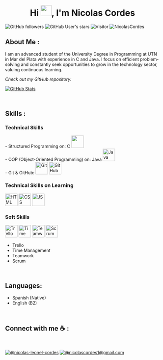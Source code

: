 <h1 align="center">Hi <img src="https://media.giphy.com/media/hvRJCLFzcasrR4ia7z/giphy.gif" width="35">, I'm Nicolas Cordes</h1>

![GitHub followers](https://img.shields.io/github/followers/NicolasCordes?style=social) ![GitHub User's stars](https://img.shields.io/github/stars/NicolasCordes?style=social) ![Visitor](https://visitor-badge.laobi.icu/badge?page_id=NicolasCordes.repoName) <img src="https://komarev.com/ghpvc/?username=NicolasCordes" alt="NicolasCordes" />

## About Me :

I am an advanced student of the University Degree in Programming at UTN in Mar del Plata with experience in C and Java. I focus on efficient problem-solving and constantly seek opportunities to grow in the technology sector, valuing continuous learning.

_Check out my GitHub repository:_

<div>
  <p>
    <a href="https://github.com/NicolasCordes/Sistema_Administrativo_Clubes_Futbol.git">
      <img src="https://github-readme-stats.vercel.app/api/pin/?username=NicolasCordes&repo=Sistema_Administrativo_Clubes_Futbol" alt="GitHub Stats" />
    </a>
  </p>
</div>

<br>

## Skills :

### Technical Skills
<div>
  - Structured Programming on: C <img src="https://img.icons8.com/color/48/000000/c-programming.png" width="40" height="40" />
  <br>
  - OOP (Object-Oriented Programming) on: Java <img src="https://img.icons8.com/color/48/000000/java-coffee-cup-logo.png" width="40" height="40" alt="Java"/>
  <br>
  - Git & GitHub: <img src="https://img.icons8.com/color/48/000000/git.png" width="40" height="40" alt="Git"/> <img src="https://img.icons8.com/ios-glyphs/48/000000/github.png" width="40" height="40" alt="GitHub"/>
</div>

### Technical Skills on Learning
<div>
   <img src="https://user-images.githubusercontent.com/64439609/212556407-f122dc0e-901c-4df7-960f-29a3b52c5349.png" width="40" height="40" alt="HTML" />
   <img src="https://user-images.githubusercontent.com/64439609/212556203-47a51702-fec1-4275-bafb-6afdea15b092.png" width="40" height="40" alt="CSS" />
   <img src="https://user-images.githubusercontent.com/64439609/212556085-e6f8391a-6f25-43d5-8bfe-818167047cfb.png" width="40" height="40" alt="JS"/>
</div>

### Soft Skills
<div>
  <img src="https://img.icons8.com/color/48/000000/trello.png" width="40" height="40" alt="Trello"/>
    <img src="https://img.icons8.com/color/48/000000/clock--v1.png" width="40" height="40" alt="Time Management"/>
   <img src="https://img.icons8.com/color/48/000000/teamwork.png" width="40" height="40" alt="Teamwork"/>
  <img src="https://img.icons8.com/?size=100&id=Y7xmk4MhheJ3&format=png&color=000000" width="40" height="40" alt="Scrum"/>


</div>

- Trello
- Time Management
- Teamwork
- Scrum

<br>

## Languages:
 
- Spanish (Native) 
- English (B2)

<br>

## Connect with me ☕ :

<br>

[![@nicolas-leonel-cordes](https://img.icons8.com/fluency/48/000000/linkedin.png "@nicolas-leonel-cordes")](https://www.linkedin.com/in/nicolas-leonel-cordes/) 
[![@nicolascordes1@gmail.com](https://img.icons8.com/fluency/48/000000/apple-mail.png "nicolascordes1@gmail.com")](mailto:nicolascordes1@gmail.com)

<br>
